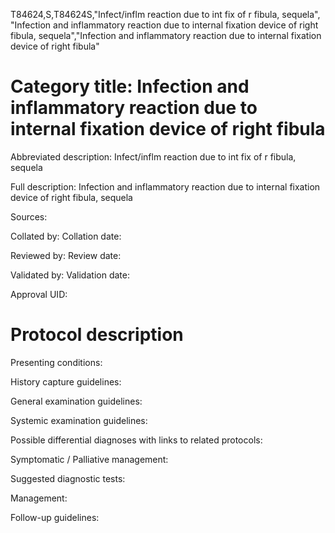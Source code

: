 T84624,S,T84624S,"Infect/inflm reaction due to int fix of r fibula, sequela", "Infection and inflammatory reaction due to internal fixation device of right fibula, sequela","Infection and inflammatory reaction due to internal fixation device of right fibula"
# Category title: Infection and inflammatory reaction due to internal fixation device of right fibula

Abbreviated description: Infect/inflm reaction due to int fix of r fibula, sequela

Full description: Infection and inflammatory reaction due to internal fixation device of right fibula, sequela

Sources:

Collated by:
Collation date:

Reviewed by:
Review date:

Validated by:
Validation date:

Approval UID:

# Protocol description

Presenting conditions:

History capture guidelines:

General examination guidelines:

Systemic examination guidelines:

Possible differential diagnoses with links to related protocols:

Symptomatic / Palliative management:

Suggested diagnostic tests:

Management:

Follow-up guidelines:
